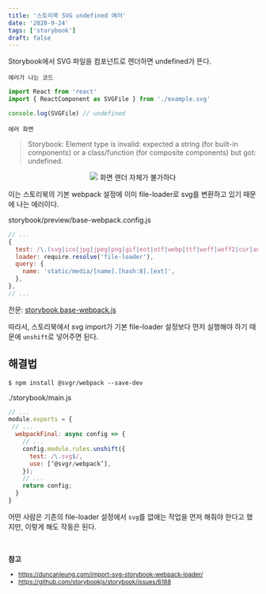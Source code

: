 ```yaml
---
title: '스토리북 SVG undefined 에러'
date: '2020-9-24'
tags: ['storybook']
draft: false
---
```


Storybook에서 SVG 파일을 컴포넌트로 렌더하면 undefined가 뜬다.

`에러가 나는 코드`

```js
import React from 'react'
import { ReactComponent as SVGFile } from './example.svg'

console.log(SVGFile) // undefined
```

`에러 화면`

> Storybook: Element type is invalid: expected a string (for built-in components) or a class/function (for composite components) but got: undefined.

<div style="text-align: center; font-size: 14px;">
<img src="https://user-images.githubusercontent.com/58619071/193443115-ce8cad20-3a08-4adf-9d0b-efa578c07f7d.png" style="margin-bottom: 0;">
화면 렌더 자체가 불가하다
</div>

이는 스토리북의 기본 webpack 설정에 이미 file-loader로 svg를 변환하고 있기 때문에 나는 에러이다.

<span class="file-location">storybook/preview/base-webpack.config.js</span>

```js
// ...
{
  test: /\.(svg|ico|jpg|jpeg|png|gif|eot|otf|webp|ttf|woff|woff2|cur|ani)(\?.*)?$/,
  loader: require.resolve('file-loader'),
  query: {
    name: 'static/media/[name].[hash:8].[ext]',
  },
},
// ...
```

전문: [storybook base-webpack.js](https://github.com/storybookjs/storybook/blob/4da246bbe9413510b48d1ab8b9faf4fae4656d92/lib/core/src/server/preview/base-webpack.config.js#L36-L40)

따라서, 스토리북에서 svg import가 기본 file-loader 설정보다 먼저 실행해야 하기 때문에 `unshift`로 넣어주면 된다.

## 해결법

```shell
$ npm install @svgr/webpack --save-dev
```

<span class="file-location">./storybook/main.js</span>

```js
// ...
module.exports = {
 // ...
  webpackFinal: async config => {
    // ...
    config.module.rules.unshift({
      test: /\.svg$/,
      use: [‘@svgr/webpack’],
    });
    // ...
    return config;
  }
}
```

어떤 사람은 기존의 file-loader 설정에서 `svg`를 없애는 작업을 먼저 해줘야 한다고 했지만, 이렇게 해도 작동은 된다.

<br />

**참고**

<div style="font-size: 12px;">

- https://duncanleung.com/import-svg-storybook-webpack-loader/
- https://github.com/storybookjs/storybook/issues/6188

</div>
